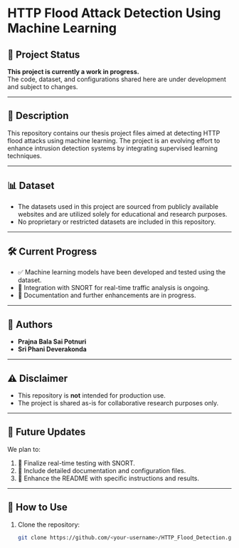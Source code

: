 # HTTP Flood Attack Detection Using Machine Learning

## 🚧 Project Status
**This project is currently a work in progress.**  
The code, dataset, and configurations shared here are under development and subject to changes. 

---

## 📄 Description
This repository contains our thesis project files aimed at detecting HTTP flood attacks using machine learning. The project is an evolving effort to enhance intrusion detection systems by integrating supervised learning techniques.

---

## 📊 Dataset
- The datasets used in this project are sourced from publicly available websites and are utilized solely for educational and research purposes.
- No proprietary or restricted datasets are included in this repository.

---

## 🛠️ Current Progress
- ✅ Machine learning models have been developed and tested using the dataset.
- 🚧 Integration with SNORT for real-time traffic analysis is ongoing.
- 📄 Documentation and further enhancements are in progress.

---

## 👥 Authors
- **Prajna Bala Sai Potnuri**  
- **Sri Phani Deverakonda**

---

## ⚠️ Disclaimer
- This repository is **not** intended for production use. 
- The project is shared as-is for collaborative research purposes only.

---

## 📅 Future Updates
We plan to:
1. 🔗 Finalize real-time testing with SNORT.
2. 📝 Include detailed documentation and configuration files.
3. 🚀 Enhance the README with specific instructions and results.

---

## 📖 How to Use
1. Clone the repository:
   ```bash
   git clone https://github.com/<your-username>/HTTP_Flood_Detection.git
